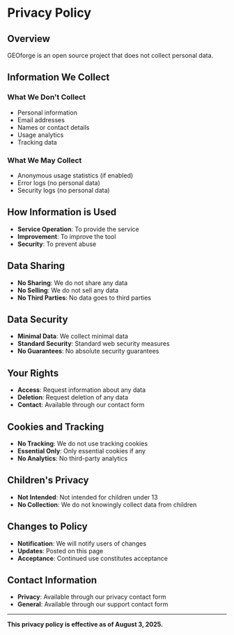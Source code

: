 # Privacy Policy

## Overview

GEOforge is an open source project that does not collect personal data.

## Information We Collect

### What We Don't Collect
- Personal information
- Email addresses
- Names or contact details
- Usage analytics
- Tracking data

### What We May Collect
- Anonymous usage statistics (if enabled)
- Error logs (no personal data)
- Security logs (no personal data)

## How Information is Used

- **Service Operation**: To provide the service
- **Improvement**: To improve the tool
- **Security**: To prevent abuse

## Data Sharing

- **No Sharing**: We do not share any data
- **No Selling**: We do not sell any data
- **No Third Parties**: No data goes to third parties

## Data Security

- **Minimal Data**: We collect minimal data
- **Standard Security**: Standard web security measures
- **No Guarantees**: No absolute security guarantees

## Your Rights

- **Access**: Request information about any data
- **Deletion**: Request deletion of any data
- **Contact**: Available through our contact form

## Cookies and Tracking

- **No Tracking**: We do not use tracking cookies
- **Essential Only**: Only essential cookies if any
- **No Analytics**: No third-party analytics

## Children's Privacy

- **Not Intended**: Not intended for children under 13
- **No Collection**: We do not knowingly collect data from children

## Changes to Policy

- **Notification**: We will notify users of changes
- **Updates**: Posted on this page
- **Acceptance**: Continued use constitutes acceptance

## Contact Information

- **Privacy**: Available through our privacy contact form
- **General**: Available through our support contact form

---

**This privacy policy is effective as of August 3, 2025.** 